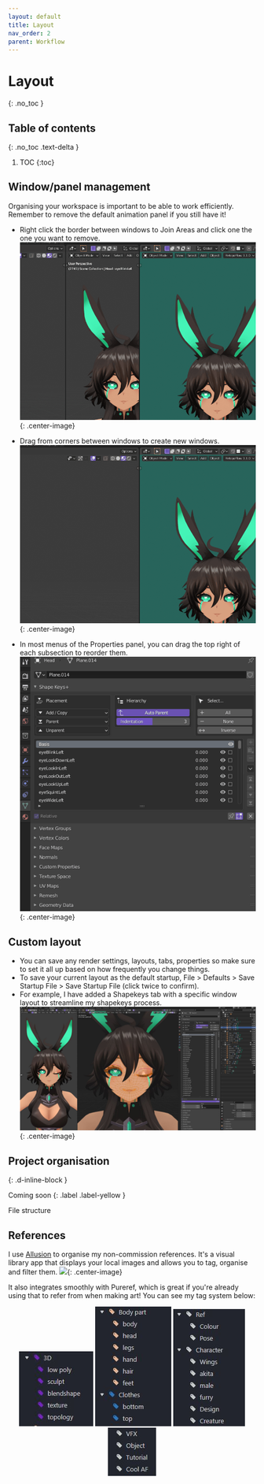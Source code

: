 ```yaml
---
layout: default
title: Layout
nav_order: 2
parent: Workflow
---
```

# Layout
{: .no_toc }

## Table of contents
{: .no_toc .text-delta }

1. TOC
{:toc}

## Window/panel management
Organising your workspace is important to be able to work efficiently. Remember to remove the default animation panel if you still have it!
- Right click the border between windows to Join Areas and click one the one you want to remove.
![](/assets/gif/layout-join.gif){: .center-image}

- Drag from corners between windows to create new windows.
![](/assets/gif/layout-drag.gif){: .center-image}

- In most menus of the Properties panel, you can drag the top right of each subsection to reorder them.
![](/assets/gif/layout-reorder.gif){: .center-image}

## Custom layout
- You can save any render settings, layouts, tabs, properties so make sure to set it all up based on how frequently you change things.
- To save your current layout as the default startup, File > Defaults > Save Startup File > Save Startup File (click twice to confirm). 
- For example, I have added a Shapekeys tab with a specific window layout to streamline my shapekeys process.
![](/assets/img/layout-shapekeys.jpg){: .center-image}

## Project organisation 
{: .d-inline-block }

Coming soon 
{: .label .label-yellow }

File structure

## References
I use [Allusion](https://allusion-app.github.io/) to organise my non-commission references. It's a visual library app that displays your local images and allows you to tag, organise and filter them.
![](/assets/gif/allusion-demo3.gif){: .center-image}

It also integrates smoothly with Pureref, which is great if you're already using that to refer from when making art!
You can see my tag system below:
<p align="middle">
	<img src="/assets/img/layout-ref1.JPG"/>
	<img src="/assets/img/layout-ref2.JPG"/>
	<img src="/assets/img/layout-ref3.JPG"/>
	<img src="/assets/img/layout-ref4.JPG"/>
</p>
